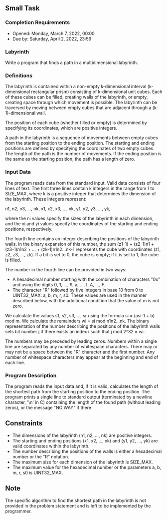 ## Small Task

### Completion Requirements
- Opened: Monday, March 7, 2022, 00:00
- Due by: Saturday, April 2, 2022, 23:59

### Labyrinth
Write a program that finds a path in a multidimensional labyrinth.

### Definitions
The labyrinth is contained within a non-empty k-dimensional interval (k-dimensional rectangular prism) consisting of k-dimensional unit cubes. Each of these cubes can be filled, creating walls of the labyrinth, or empty, creating space through which movement is possible. The labyrinth can be traversed by moving between empty cubes that are adjacent through a (k-1)-dimensional wall.

The position of each cube (whether filled or empty) is determined by specifying its coordinates, which are positive integers.

A path in the labyrinth is a sequence of movements between empty cubes from the starting position to the ending position. The starting and ending positions are defined by specifying the coordinates of two empty cubes. The length of the path is the number of movements. If the ending position is the same as the starting position, the path has a length of zero.

### Input Data
The program reads data from the standard input. Valid data consists of four lines of text. The first three lines contain k integers in the range from 1 to SIZE_MAX, where k is a positive integer that determines the dimension of the labyrinth. These integers represent:

n1, n2, n3, ..., nk,
x1, x2, x3, ..., xk,
y1, y2, y3, ..., yk,

where the ni values specify the sizes of the labyrinth in each dimension, and the xi and yi values specify the coordinates of the starting and ending positions, respectively.

The fourth line contains an integer describing the positions of the labyrinth walls. In the binary expansion of this number, the sum (z1-1) + (z2-1)n1 + (z3-1)n1n2 + ... + (zk-1)n1n2...nk-1 represents the cube with coordinates (z1, z2, z3, ..., zk). If a bit is set to 0, the cube is empty; if it is set to 1, the cube is filled.

The number in the fourth line can be provided in two ways:

- A hexadecimal number starting with the combination of characters "0x" and using the digits 0, 1, ..., 9, a, ..., f, A, ..., F.
- The character "R" followed by five integers in base 10 from 0 to UINT32_MAX: a, b, m, r, s0. These values are used in the manner described below, with the additional condition that the value of m is not zero.

We calculate the values s1, s2, s3, ..., sr using the formula si = (asi-1 + b) mod m. We calculate the remainders wi = si mod n1n2...nk. The binary representation of the number describing the positions of the labyrinth walls sets bit number j if there exists an index i such that j mod 2^32 = wi.

The numbers may be preceded by leading zeros. Numbers within a single line are separated by any number of whitespace characters. There may or may not be a space between the "R" character and the first number. Any number of whitespace characters may appear at the beginning and end of each line.

### Program Description
The program reads the input data and, if it is valid, calculates the length of the shortest path from the starting position to the ending position. The program prints a single line to standard output (terminated by a newline character, '\n' in C) containing the length of the found path (without leading zeros), or the message "NO WAY" if there.

## Constraints
* The dimensions of the labyrinth (n1, n2, ..., nk) are positive integers.
* The starting and ending positions (x1, x2, ..., xk) and (y1, y2, ..., yk) are valid coordinates within the labyrinth.
* The number describing the positions of the walls is either a hexadecimal number or the "R" notation.
* The maximum size for each dimension of the labyrinth is SIZE_MAX.
* The maximum value for the hexadecimal number or the parameters a, b, m, r, s0 is UINT32_MAX.

## Note
The specific algorithm to find the shortest path in the labyrinth is not provided in the problem statement and is left to be implemented by the programmer.
